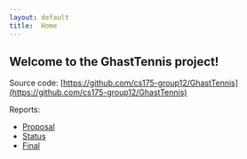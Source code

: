 ```yaml
---
layout: default
title:  Home
---
```


## Welcome to the GhastTennis project!

Source code: [https://github.com/cs175-group12/GhastTennis](https://github.com/cs175-group12/GhastTennis)

Reports:

- [Proposal](proposal.html)
- [Status](status.html)
- [Final](final.html)
